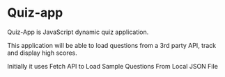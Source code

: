 # Quiz-app


Quiz-App is JavaScript dynamic quiz application.

This application will be able to load questions from a 3rd party API, track and display high scores.

Initially it uses Fetch API to Load Sample Questions From Local JSON File
